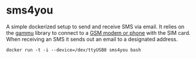 # sms4you

A simple dockerized setup to send and receive SMS via email. It relies on the [gammu](https://wammu.eu/gammu/) library to connect to a [GSM modem or phone](https://wammu.eu/phones/) with the SIM card. When receiving an SMS it sends out an email to a designated address. 


`docker run -t -i --device=/dev/ttyUSB0 sms4you bash`
